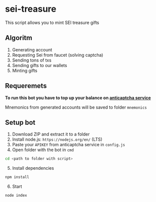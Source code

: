 # sei-treasure

This script allows you to mint SEI treasure gifts

## Algoritm
1) Generating account
2) Requesting Sei from faucet (solving captcha)
3) Sending tons of txs
4) Sending gifts to our wallets
5) Minting gifts

## Requeremets
<b>To run this bot you have to top up your balance on [anticaptcha service](http://getcaptchasolution.com/hdvqxebxxf)</b>

Mnemonics from generated accounts will be saved to folder `mnemonics`

## Setup bot
1) Download ZIP and extract it to a folder
2) Install node.js: `https://nodejs.org/en/` (LTS)
3) Paste your `APIKEY` from anticaptcha service in `config.js`
4) Open folder with the bot in `cmd`
```bash
cd <path to folder with script>
```
5) Install dependencies
```bash
npm install
```
6) Start
```bash
node index
```
